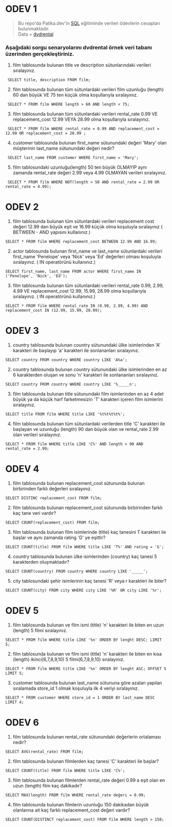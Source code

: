 # ODEV 1

> Bu repo'da Patika.dev'in [SQL](https://academy.patika.dev/courses/sql) eğitiminde verilen ödevlerin cevapları bulunmaktadır.  
> Data = [dvdrental](https://www.postgresqltutorial.com/wp-content/uploads/2019/05/dvdrental.zip)

### Aşağıdaki sorgu senaryolarını dvdrental örnek veri tabanı üzerinden gerçekleştiriniz.

1. film tablosunda bulunan title ve description sütunlarındaki verileri sıralayınız.

` 
SELECT title, description FROM film;
` 

2. film tablosunda bulunan tüm sütunlardaki verileri film uzunluğu (length) 60 dan büyük VE 75 ten küçük olma koşullarıyla sıralayınız.

` 
SELECT * FROM film
WHERE length > 60 AND length < 75;
` 

3. film tablosunda bulunan tüm sütunlardaki verileri rental_rate 0.99 VE replacement_cost 12.99 VEYA 28.99 olma koşullarıyla sıralayınız.

` 
SELECT * FROM film
WHERE rental_rate = 0.99 AND replacement_cost = 12.99 OR replacement_cost = 28.99 ;
` 

4. customer tablosunda bulunan first_name sütunundaki değeri 'Mary' olan müşterinin last_name sütunundaki değeri nedir?

` 
SELECT last_name FROM customer
WHERE first_name = 'Mary';
` 

5. film tablosundaki uzunluğu(length) 50 ten büyük OLMAYIP aynı zamanda rental_rate değeri 2.99 veya 4.99 OLMAYAN verileri sıralayınız.

` 
SELECT * FROM film
WHERE NOT(length > 50 AND rental_rate = 2.99 OR rental_rate = 4.99);
`

# ODEV 2

1. film tablosunda bulunan tüm sütunlardaki verileri replacement cost değeri 12.99 dan büyük eşit ve 16.99 küçük olma koşuluyla sıralayınız ( BETWEEN - AND yapısını kullanınız.)

`
SELECT * FROM film
WHERE replacement_cost BETWEEN 12.99 AND 16.99;
`

2. actor tablosunda bulunan first_name ve last_name sütunlardaki verileri first_name 'Penelope' veya 'Nick' veya 'Ed' değerleri olması koşuluyla sıralayınız. ( IN operatörünü kullanınız.)

`
SELECT first_name, last_name FROM actor
WHERE first_name IN ('Penelope', 'Nick', 'Ed');
`

3. film tablosunda bulunan tüm sütunlardaki verileri rental_rate 0.99, 2.99, 4.99 VE replacement_cost 12.99, 15.99, 28.99 olma koşullarıyla sıralayınız. ( IN operatörünü kullanınız.)

`
SELECT * FROM film
WHERE rental_rate IN (0.99, 2.99, 4.99) AND replacement_cost IN (12.99, 15.99, 28.99);
`

# ODEV 3

1. country tablosunda bulunan country sütunundaki ülke isimlerinden 'A' karakteri ile başlayıp 'a' karakteri ile sonlananları sıralayınız.

`
SELECT country FROM country
WHERE country LIKE 'A%a';
`

2. country tablosunda bulunan country sütunundaki ülke isimlerinden en az 6 karakterden oluşan ve sonu 'n' karakteri ile sonlananları sıralayınız.

`
SELECT country FROM country
WHERE country LIKE '%_____n';
`

3. film tablosunda bulunan title sütunundaki film isimlerinden en az 4 adet büyük ya da küçük harf farketmesizin 'T' karakteri içeren film isimlerini sıralayınız.

`
SELECT title FROM film
WHERE title LIKE '%t%t%t%t%';
`

4. film tablosunda bulunan tüm sütunlardaki verilerden title 'C' karakteri ile başlayan ve uzunluğu (length) 90 dan büyük olan ve rental_rate 2.99 olan verileri 
sıralayınız.

`
SELECT * FROM film
WHERE title LIKE 'C%' AND length > 90 AND rental_rate = 2.99;
`

# ODEV 4

1. film tablosunda bulunan replacement_cost sütununda bulunan birbirinden farklı değerleri sıralayınız.

`
SELECT DISTINC replacement_cost FROM film;
`
   
2. film tablosunda bulunan replacement_cost sütununda birbirinden farklı kaç tane veri vardır?

`
SELECT COUNT(replacement_cost) FROM film;
`

3. film tablosunda bulunan film isimlerinde (title) kaç tanesini T karakteri ile başlar ve aynı zamanda rating 'G' ye eşittir?

`
SELECT COUNT(title) FROM film
WHERE title LIKE 'T%' AND rating = 'G';
`

4. country tablosunda bulunan ülke isimlerinden (country) kaç tanesi 5 karakterden oluşmaktadır?

`
SELECT COUNT(country) FROM country
WHERE country LIKE '_____';
`

5. city tablosundaki şehir isimlerinin kaç tanesi 'R' veya r karakteri ile biter?

`
SELECT COUNT(city) FROM city
WHERE city LIKE '%R' OR city LIKE '%r';
`

# ODEV 5

1. film tablosunda bulunan ve film ismi (title) 'n' karakteri ile biten en uzun (length) 5 filmi sıralayınız.

`
SELECT * FROM film
WHERE title LIKE '%n'
ORDER BY lenght DESC;
LIMIT 5;
`

2. film tablosunda bulunan ve film ismi (title) 'n' karakteri ile biten en kısa (length) ikinci(6,7,8,9,10) 5 filmi(6,7,8,9,10) sıralayınız.

`
SELECT * FROM film
WHERE title LIKE '%n'
ORDER BY lenght ASC;
OFFSET 5
LIMIT 5;
`

3. customer tablosunda bulunan last_name sütununa göre azalan yapılan sıralamada store_id 1 olmak koşuluyla ilk 4 veriyi sıralayınız.

`
SELECT * FROM customer
WHERE store_id = 1
ORDER BY last_name DESC
LIMIT 4;
`

# ODEV 6

1. film tablosunda bulunan rental_rate sütunundaki değerlerin ortalaması nedir?

`
SELECT AVG(rental_rate) FROM film;
`

2. film tablosunda bulunan filmlerden kaç tanesi 'C' karakteri ile başlar?

`
SELECT COUNT(title) FROM film
WHERE title LIKE 'C%';
`

3. film tablosunda bulunan filmlerden rental_rate değeri 0.99 a eşit olan en uzun (length) film kaç dakikadır?

`
SELECT MAX(length) FROM film
WHERE rental_rate değeri = 0.99;
`

4. film tablosunda bulunan filmlerin uzunluğu 150 dakikadan büyük olanlarına ait kaç farklı replacement_cost değeri vardır?

`
SELECT COUNT(DISTINCT replacement_cost) FROM film
WHERE length > 150;
`


